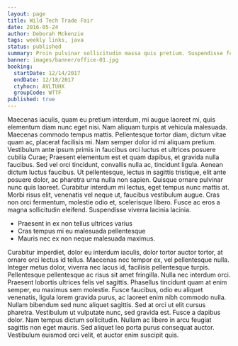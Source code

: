 ```yaml
---
layout: page
title: Wild Tech Trade Fair
date: 2016-05-24
author: Deborah Mckenzie
tags: weekly links, java
status: published
summary: Proin pulvinar sollicitudin massa quis pretium. Suspendisse feugiat scelerisque.
banner: images/banner/office-01.jpg
booking:
  startDate: 12/14/2017
  endDate: 12/18/2017
  ctyhocn: AVLTUHX
  groupCode: WTTF
published: true
---
```

Maecenas iaculis, quam eu pretium interdum, mi augue laoreet mi, quis elementum diam nunc eget nisi. Nam aliquam turpis at vehicula malesuada. Maecenas commodo tempus mattis. Pellentesque tortor diam, dictum vitae quam ac, placerat facilisis mi. Nam semper dolor id mi aliquam pretium. Vestibulum ante ipsum primis in faucibus orci luctus et ultrices posuere cubilia Curae; Praesent elementum est et quam dapibus, et gravida nulla faucibus. Sed vel orci tincidunt, convallis nulla ac, tincidunt ligula. Aenean dictum luctus faucibus. Ut pellentesque, lectus in sagittis tristique, elit ante posuere dolor, ac pharetra urna nulla non sapien. Quisque ornare pulvinar nunc quis laoreet. Curabitur interdum mi lectus, eget tempus nunc mattis at. Morbi risus elit, venenatis vel neque ut, faucibus vestibulum augue. Cras non orci fermentum, molestie odio et, scelerisque libero. Fusce ac eros a magna sollicitudin eleifend. Suspendisse viverra lacinia lacinia.

* Praesent in ex non tellus ultrices varius
* Cras tempus mi eu malesuada pellentesque
* Mauris nec ex non neque malesuada maximus.

Curabitur imperdiet, dolor eu interdum iaculis, dolor tortor auctor tortor, at ornare orci lectus id tellus. Maecenas nec tempor ex, vel pellentesque nulla. Integer metus dolor, viverra nec lacus id, facilisis pellentesque turpis. Pellentesque pellentesque ac risus sit amet fringilla. Nulla nec interdum orci. Praesent lobortis ultrices felis vel sagittis. Phasellus tincidunt quam at enim semper, eu maximus sem molestie. Fusce faucibus, odio eu aliquet venenatis, ligula lorem gravida purus, ac laoreet enim nibh commodo nulla. Nullam bibendum sed nunc aliquet sagittis. Sed at orci ut elit cursus pharetra. Vestibulum ut vulputate nunc, sed gravida est. Fusce a dapibus dolor. Nam tempus dictum sollicitudin. Nullam ac libero in arcu feugiat sagittis non eget mauris. Sed aliquet leo porta purus consequat auctor. Vestibulum euismod orci velit, et auctor enim suscipit quis.
